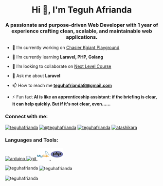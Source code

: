 <h1 align="center">Hi 👋, I'm Teguh Afrianda</h1>
<h3 align="center">A passionate and purpose-driven Web Developer with 1 year of experience crafting clean, scalable, and maintainable web applications.</h3>

- 🔭 I’m currently working on [Chasier Kgiant Playground](-)

- 🌱 I’m currently learning **Laravel, PHP, Golang**

- 👯 I’m looking to collaborate on [Next Level Course](https://github.com/NextLevelCourses)

- 💬 Ask me about **Laravel**

- 📫 How to reach me **teguhafrianda8@gmail.com**

- ⚡ Fun fact **AI is like an apprenticeship assistant: if the briefing is clear, it can help quickly. But if it's not clear, even......**

<h3 align="left">Connect with me:</h3>
<p align="left">
<a href="https://linkedin.com/in/teguhafrianda" target="blank"><img align="center" src="https://raw.githubusercontent.com/rahuldkjain/github-profile-readme-generator/master/src/images/icons/Social/linked-in-alt.svg" alt="teguhafrianda" height="30" width="40" /></a>
<a href="https://medium.com/@teguhafrianda" target="blank"><img align="center" src="https://raw.githubusercontent.com/rahuldkjain/github-profile-readme-generator/master/src/images/icons/Social/medium.svg" alt="@teguhafrianda" height="30" width="40" /></a>
<a href="https://www.youtube.com/c/teguhafrianda" target="blank"><img align="center" src="https://raw.githubusercontent.com/rahuldkjain/github-profile-readme-generator/master/src/images/icons/Social/youtube.svg" alt="teguhafrianda" height="30" width="40" /></a>
<a href="https://discord.gg/atashikara" target="blank"><img align="center" src="https://raw.githubusercontent.com/rahuldkjain/github-profile-readme-generator/master/src/images/icons/Social/discord.svg" alt="atashikara" height="30" width="40" /></a>
</p>

<h3 align="left">Languages and Tools:</h3>
<p align="left"> <a href="https://www.arduino.cc/" target="_blank" rel="noreferrer"> <img src="https://cdn.worldvectorlogo.com/logos/arduino-1.svg" alt="arduino" width="40" height="40"/> </a> <a href="https://git-scm.com/" target="_blank" rel="noreferrer"> <img src="https://www.vectorlogo.zone/logos/git-scm/git-scm-icon.svg" alt="git" width="40" height="40"/> </a> <a href="https://www.mysql.com/" target="_blank" rel="noreferrer"> <img src="https://raw.githubusercontent.com/devicons/devicon/master/icons/mysql/mysql-original-wordmark.svg" alt="mysql" width="40" height="40"/> </a> <a href="https://www.php.net" target="_blank" rel="noreferrer"> <img src="https://raw.githubusercontent.com/devicons/devicon/master/icons/php/php-original.svg" alt="php" width="40" height="40"/> </a> </p>

<p><img align="left" src="https://github-readme-stats.vercel.app/api/top-langs?username=teguhafrianda&show_icons=true&locale=en&layout=compact" alt="teguhafrianda" /></p>

<p>&nbsp;<img align="center" src="https://github-readme-stats.vercel.app/api?username=teguhafrianda&show_icons=true&locale=en" alt="teguhafrianda" /></p>

<p><img align="center" src="https://github-readme-streak-stats.herokuapp.com/?user=teguhafrianda&" alt="teguhafrianda" /></p>
